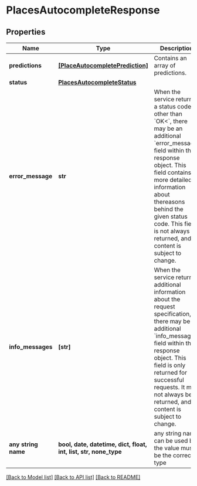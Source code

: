 # PlacesAutocompleteResponse


## Properties
Name | Type | Description | Notes
------------ | ------------- | ------------- | -------------
**predictions** | [**[PlaceAutocompletePrediction]**](PlaceAutocompletePrediction.md) | Contains an array of predictions.  | 
**status** | [**PlacesAutocompleteStatus**](PlacesAutocompleteStatus.md) |  | 
**error_message** | **str** | When the service returns a status code other than &#x60;OK&lt;&#x60;, there may be an additional &#x60;error_message&#x60; field within the response object. This field contains more detailed information about thereasons behind the given status code. This field is not always returned, and its content is subject to change.  | [optional] 
**info_messages** | **[str]** | When the service returns additional information about the request specification, there may be an additional &#x60;info_messages&#x60; field within the response object. This field is only returned for successful requests. It may not always be returned, and its content is subject to change.  | [optional] 
**any string name** | **bool, date, datetime, dict, float, int, list, str, none_type** | any string name can be used but the value must be the correct type | [optional]

[[Back to Model list]](../README.md#documentation-for-models) [[Back to API list]](../README.md#documentation-for-api-endpoints) [[Back to README]](../README.md)


